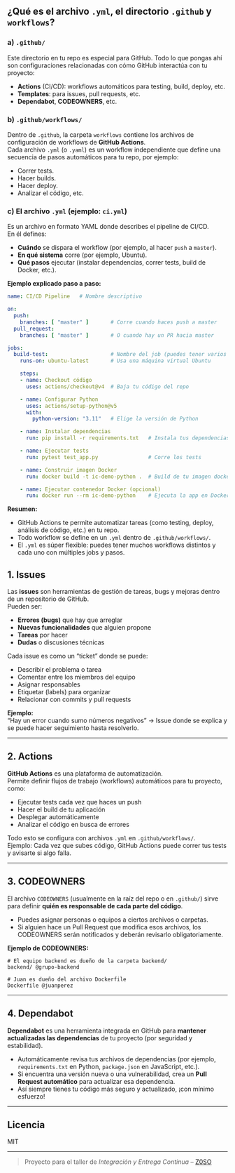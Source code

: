 ## ¿Qué es el archivo `.yml`, el directorio `.github` y `workflows`?

### **a) `.github/`**

Este directorio en tu repo es especial para GitHub. Todo lo que pongas ahí son configuraciones relacionadas con cómo GitHub interactúa con tu proyecto:
- **Actions** (CI/CD): workflows automáticos para testing, build, deploy, etc.
- **Templates**: para issues, pull requests, etc.
- **Dependabot**, **CODEOWNERS**, etc.

### **b) `.github/workflows/`**

Dentro de `.github`, la carpeta `workflows` contiene los archivos de configuración de workflows de **GitHub Actions**.  
Cada archivo `.yml` (o `.yaml`) es un workflow independiente que define una secuencia de pasos automáticos para tu repo, por ejemplo:
- Correr tests.
- Hacer builds.
- Hacer deploy.
- Analizar el código, etc.

### **c) El archivo `.yml` (ejemplo: `ci.yml`)**

Es un archivo en formato YAML donde describes el pipeline de CI/CD.  
En él defines:
- **Cuándo** se dispara el workflow (por ejemplo, al hacer `push` a `master`).
- **En qué sistema** corre (por ejemplo, Ubuntu).
- **Qué pasos** ejecutar (instalar dependencias, correr tests, build de Docker, etc.).

**Ejemplo explicado paso a paso:**

```yaml
name: CI/CD Pipeline   # Nombre descriptivo

on:
  push:
    branches: [ "master" ]       # Corre cuando haces push a master
  pull_request:
    branches: [ "master" ]       # O cuando hay un PR hacia master

jobs:
  build-test:                    # Nombre del job (puedes tener varios jobs)
    runs-on: ubuntu-latest       # Usa una máquina virtual Ubuntu

    steps:
    - name: Checkout código
      uses: actions/checkout@v4  # Baja tu código del repo

    - name: Configurar Python
      uses: actions/setup-python@v5
      with:
        python-version: "3.11"   # Elige la versión de Python

    - name: Instalar dependencias
      run: pip install -r requirements.txt   # Instala tus dependencias

    - name: Ejecutar tests
      run: pytest test_app.py                # Corre los tests

    - name: Construir imagen Docker
      run: docker build -t ic-demo-python .  # Build de tu imagen docker

    - name: Ejecutar contenedor Docker (opcional)
      run: docker run --rm ic-demo-python    # Ejecuta la app en Docker
```

**Resumen:**  
- GitHub Actions te permite automatizar tareas (como testing, deploy, análisis de código, etc.) en tu repo.
- Todo workflow se define en un `.yml` dentro de `.github/workflows/`.
- El `.yml` es súper flexible: puedes tener muchos workflows distintos y cada uno con múltiples jobs y pasos.


## 1. **Issues**

Las **issues** son herramientas de gestión de tareas, bugs y mejoras dentro de un repositorio de GitHub.  
Pueden ser:
- **Errores (bugs)** que hay que arreglar
- **Nuevas funcionalidades** que alguien propone
- **Tareas** por hacer
- **Dudas** o discusiones técnicas

Cada issue es como un “ticket” donde se puede:
- Describir el problema o tarea
- Comentar entre los miembros del equipo
- Asignar responsables
- Etiquetar (labels) para organizar
- Relacionar con commits y pull requests

**Ejemplo:**  
“Hay un error cuando sumo números negativos” → Issue donde se explica y se puede hacer seguimiento hasta resolverlo.

---

## 2. **Actions**

**GitHub Actions** es una plataforma de automatización.  
Permite definir flujos de trabajo (workflows) automáticos para tu proyecto, como:
- Ejecutar tests cada vez que haces un push
- Hacer el build de tu aplicación
- Desplegar automáticamente
- Analizar el código en busca de errores

Todo esto se configura con archivos `.yml` en `.github/workflows/`.  
Ejemplo: Cada vez que subes código, GitHub Actions puede correr tus tests y avisarte si algo falla.

---

## 3. **CODEOWNERS**

El archivo `CODEOWNERS` (usualmente en la raíz del repo o en `.github/`) sirve para definir **quién es responsable de cada parte del código**.

- Puedes asignar personas o equipos a ciertos archivos o carpetas.
- Si alguien hace un Pull Request que modifica esos archivos, los CODEOWNERS serán notificados y deberán revisarlo obligatoriamente.

**Ejemplo de CODEOWNERS:**
```
# El equipo backend es dueño de la carpeta backend/
backend/ @grupo-backend

# Juan es dueño del archivo Dockerfile
Dockerfile @juanperez
```

---

## 4. **Dependabot**

**Dependabot** es una herramienta integrada en GitHub para **mantener actualizadas las dependencias** de tu proyecto (por seguridad y estabilidad).

- Automáticamente revisa tus archivos de dependencias (por ejemplo, `requirements.txt` en Python, `package.json` en JavaScript, etc.).
- Si encuentra una versión nueva o una vulnerabilidad, crea un **Pull Request automático** para actualizar esa dependencia.
- Así siempre tienes tu código más seguro y actualizado, ¡con mínimo esfuerzo!

---


## Licencia
MIT

---

> Proyecto para el taller de *Integración y Entrega Continua* – [Z0SO](https://github.com/Z0SO)
